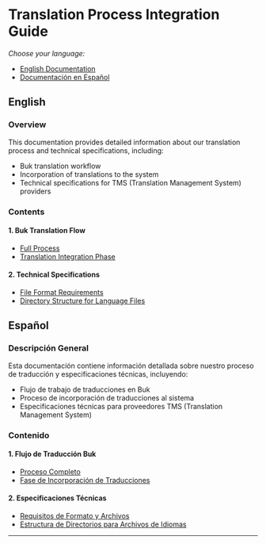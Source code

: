 # Translation Process Integration Guide

*Choose your language:*
- [English Documentation](#english)
- [Documentación en Español](#español)

## English

### Overview
This documentation provides detailed information about our translation process and technical specifications, including:

- Buk translation workflow
- Incorporation of translations to the system
- Technical specifications for TMS (Translation Management System) providers

### Contents

#### 1. **Buk Translation Flow**
  - [Full Process](./docs/workflows/README.en.md)
  - [Translation Integration Phase](./docs/workflows/steps/3/README.en.md)

#### 2. **Technical Specifications**
  - [File Format Requirements](./docs/files/README.en.md)
  - [Directory Structure for Language Files](./docs/folders/README.en.md)

## Español


### Descripción General
Esta documentación contiene información detallada sobre nuestro proceso de traducción y especificaciones técnicas, incluyendo:

- Flujo de trabajo de traducciones en Buk
- Proceso de incorporación de traducciones al sistema
- Especificaciones técnicas para proveedores TMS (Translation Management System)

### Contenido

#### 1. **Flujo de Traducción Buk**
  - [Proceso Completo](./docs/workflows/README.es.md)
  - [Fase de Incorporación de Traducciones](./docs/workflows/steps/3/README.es.md)

#### 2. **Especificaciones Técnicas**
  - [Requisitos de Formato y Archivos](./docs/files/README.es.md)
  - [Estructura de Directorios para Archivos de Idiomas](./docs/folders/README.es.md)

---
